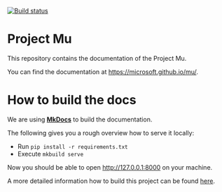 [![Build status](https://dev.azure.com/projectmu/mu/_apis/build/status/Publish%20Mu)](https://dev.azure.com/projectmu/mu/_build/latest?definitionId=3)

# Project Mu
This repository contains the documentation of the Project Mu.  

You can find the documentation at https://microsoft.github.io/mu/.

# How to build the docs
We are using [**MkDocs**](https://www.mkdocs.org) to build the documentation.

The following gives you a rough overview how to serve it locally:
* Run `pip install -r requirements.txt`
* Execute `mkbuild serve`

Now you should be able to open http://127.0.0.1:8000 on your machine.

A more detailed information how to build this project can be found
[here](https://microsoft.github.io/mu/DeveloperDocs/build_community_docs/).
